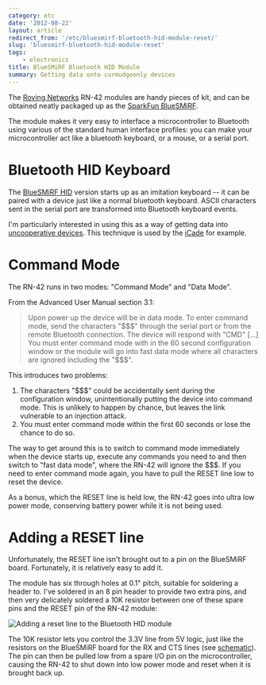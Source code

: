 ```yaml
---
category: etc
date: '2012-08-22'
layout: article
redirect_from: '/etc/bluesmirf-bluetooth-hid-module-reset/'
slug: 'bluesmirf-bluetooth-hid-module-reset'
tags:
    - electronics
title: BlueSMiRF Bluetooth HID Module
summary: Getting data onto curmudgeonly devices
---
```


The [Roving Networks](http://rovingnetworks.com/)
RN-42 modules are handy
pieces of kit, and can be obtained neatly packaged up as the [SparkFun
BlueSMiRF](https://www.sparkfun.com/categories/115).

The module makes it very easy to interface a microcontroller to
Bluetooth using various of the standard human interface profiles: you
can make your microcontroller act like a bluetooth keyboard, or a mouse,
or a serial port.

Bluetooth HID Keyboard
======================

The [BlueSMiRF HID](https://www.sparkfun.com/products/10938) version
starts up as an imitation keyboard -- it can be paired with a device
just like a normal bluetooth keyboard. ASCII characters sent in the
serial port are transformed into Bluetooth keyboard events.

I'm particularly interested in using this as a way of getting data into
[uncooperative devices](http://www.apple.com/ipad/ios/). This technique
is used by the
[iCade](http://www.thinkgeek.com/files/iCADE/iCade_Dev_Resource_v1_3.pdf)
for example.

Command Mode
============

The RN-42 runs in two modes: "Command Mode" and "Data Mode".

From the Advanced User Manual section 3.1:

> Upon power up the device will be in data mode. To enter command mode,
> send the characters "\$\$\$" through the serial port or from the
> remote Bluetooth connection. The device will respond with "CMD"
> \[...\] You must enter command mode with in the 60 second
> configuration window or the module will go into fast data mode where
> all characters are ignored including the "\$\$\$".

This introduces two problems:

1.  The characters "\$\$\$" could be accidentally sent during the
    configuration window, unintentionally putting the device into
    command mode. This is unlikely to happen by chance, but leaves the
    link vulnerable to an injection attack.
2.  You must enter command mode within the first 60 seconds or lose the
    chance to do so.

The way to get around this is to switch to command mode immediately when
the device starts up, execute any commands you need to and then switch
to "fast data mode", where the RN-42 will ignore the \$\$\$. If you need
to enter command mode again, you have to pull the RESET line low to
reset the device.

As a bonus, which the RESET line is held low, the RN-42 goes into ultra
low power mode, conserving battery power while it is not being used.

Adding a RESET line
===================

Unfortunately, the RESET line isn't brought out to a pin on the
BlueSMiRF board. Fortunately, it is relatively easy to add it.

The module has six through holes at 0.1" pitch, suitable for soldering a
header to. I've soldered in an 8 pin header to provide two extra pins,
and then very delicately soldered a 10K resistor between one of these
spare pins and the RESET pin of the RN-42 module:

![Adding a reset line to the Bluetooth HID
module](bluesmirf-bluetooth-hid-module-reset.jpg)

The 10K resistor lets you control the 3.3V line from 5V logic, just like
the resistors on the BlueSMiRF board for the RX and CTS lines (see
[schematic](https://www.sparkfun.com/datasheets/RF/BlueSMiRF-Gold-ChipAnt-v1.pdf)).
The pin can then be pulled low from a spare I/O pin on the
microcontroller, causing the RN-42 to shut down into low power mode and
reset when it is brought back up.
